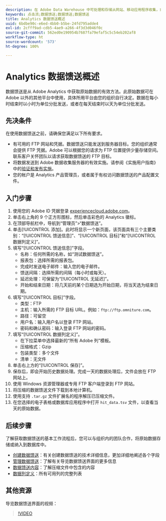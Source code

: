 ```yaml
---
description: 在 Adobe Data Warehouse 中可处理和存储从网站、移动应用程序收集，或使用 Web 服务 API 或数据源上载的数据。该原始点击流数据形成 Adobe Analytics 使用的数据集。
keywords: 点击流;数据馈送;数据馈送;数据馈送
title: Analytics 数据馈送概述
uuid: 6bdbe90c-e6ed-4bb0-b5be-24fd795adde4
exl-id: 2cfff9ad-cdb5-4ae9-a266-4f3d3d046f0c
source-git-commit: 562ed0e190954b7687fa79efaf5c5c54eb202af8
workflow-type: ht
source-wordcount: '573'
ht-degree: 100%

---
```


# Analytics 数据馈送概述

数据馈送是从 Adobe Analytics 中获取原始数据的有效方法。此原始数据可在 Adobe 以外的其他平台中使用，具体所用平台由您的组织自行决定。数据在每小时结束时以小时为单位分批发送，或者在每天结束时以天为单位分批发送。

## 先决条件

在使用数据馈送之前，请确保您满足以下所有要求。

* 有可用的 FTP 网站和凭据。数据馈送只能发送到服务器目标。您的组织通常会提供 FTP 凭据。Adobe 可以根据您的请求为 FTP 位置提供少量存储空间。联系客户关怀团队以请求获取数据馈送的 FTP 目标。
* 将数据发送到 Adobe 数据收集服务器的有效实施。请参阅《实施用户指南》中的[验证和发布实施](/help/implement/launch/validate-publish-prod.md)。
* 您的帐户是 Analytics 产品管理员，或者属于有权访问数据馈送的产品配置文件。

## 入门步骤

1. 使用您的 Adobe ID 凭据登录 [experiencecloud.adobe.com](https://experiencecloud.adobe.com)。
2. 单击右上角的 9 个正方形图标，然后单击彩色的 Analytics 徽标。
3. 在顶部导航栏中，导航到“管理员”>“数据馈送”。
4. 单击[!UICONTROL 添加]。此时将显示一个新页面，该页面具有三个主要类别：“[!UICONTROL 馈送信息]”、“[!UICONTROL 目标]”和“[!UICONTROL 数据列定义]”。
5. 填写“[!UICONTROL 馈送信息]”字段。
   * 名称：任何所需的名称，如“测试数据馈送”。
   * 报表包：选择所需的报表包。
   * 完成时发送电子邮件：输入您的电子邮件。
   * 馈送间隔：选择所需的间隔（每小时或每天）。
   * 延迟处理：可保留为“[!UICONTROL 无延迟]”。
   * 开始和结束日期：将几天前的某个日期选为开始日期，将当天选为结束日期。
6. 填写“[!UICONTROL 目标]”字段。
   * 类型：FTP
   * 主机：输入所需的 FTP 目标 URL。例如：`ftp://ftp.omniture.com`。
   * 路径：可留空
   * 用户名：输入用户名以登录 FTP 网站。
   * 密码和确认密码：输入登录 FTP 网站的密码。
7. 填写“[!UICONTROL 数据列定义]”。
   * 在下拉菜单中选择最新的“所有 Adobe 列”模板。
   * 压缩格式：Gzip
   * 包装类型：多个文件
   * 清单：无文件
8. 单击右上方的“[!UICONTROL 保存]”。
9. 保存后，即会开始历史数据处理。完成一天的数据处理后，文件会放在 FTP 网站上。
10. 使用 Windows 资源管理器或专用 FTP 客户端登录到 FTP 网站。
11. 将压缩的数据馈送文件下载到本地计算机。
12. 使用支持 `.tar.gz` 文件扩展名的程序解压已压缩文件。
13. 在您选择的电子表格或数据库应用程序中打开 `hit_data.tsv` 文件，以查看当天的原始数据。

## 后续步骤

了解获取数据馈送的基本工作流程后，您可以与组织内的团队合作，将原始数据存储或纳入到数据库中。

* [创建数据馈送](create-feed.md)：有关创建数据馈送的技术详细信息，更加详细地阐述各个字段
* [管理数据馈送](df-manage-feeds.md)：了解有关导览数据馈送界面的更多信息
* [数据馈送内容](c-df-contents/datafeeds-contents.md)：了解压缩文件中包含的内容
* [数据列定义](c-df-contents/datafeeds-reference.md)：所有可用列的完整列表

## 其他资源

导览数据馈送界面的视频：

>[!VIDEO](https://experienceleague.adobe.com/docs/analytics-learn/tutorials/exporting/data-feeds/data-feeds-management-ui.html?lang=zh-Hans)
